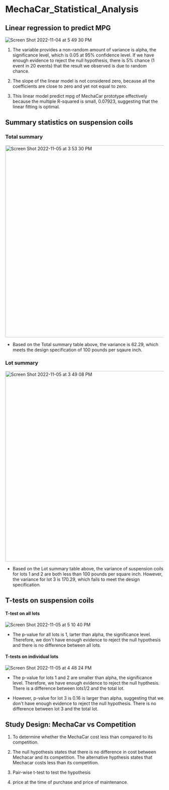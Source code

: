 # MechaCar_Statistical_Analysis

## Linear regression to predict MPG

![Screen Shot 2022-11-04 at 5 49 30 PM](https://user-images.githubusercontent.com/108419097/200080113-762b8a34-541e-4dc6-9fef-2c9973514a20.png)

1. The variable provides a non-random amount of variance is alpha, the significance level, which is 0.05 at 95% confidence level.  If we have enough evidence to reject the null hypothesis, there is 5% chance (1 event in 20 events) that the result we observed is due to random chance. 

2. The slope of the linear model is not considered zero, because all the coefficients are close to zero and yet not equal to zero. 

3. This linear model predict mpg of MechaCar prototype effectively because the multiple R-squared is small, 0.07923, suggesting that the linear fitting is optimal.


## Summary statistics on suspension coils

### Total summary
<img width="610" alt="Screen Shot 2022-11-05 at 3 53 30 PM" src="https://user-images.githubusercontent.com/108419097/200138573-498147ec-9dbc-4a58-b9ea-4c155e95f6b3.png">

- Based on the Total summary table above, the variance is 62.29, which meets the design specification of 100 pounds per sqaure inch. 

### Lot summary

<img width="605" alt="Screen Shot 2022-11-05 at 3 49 08 PM" src="https://user-images.githubusercontent.com/108419097/200138570-917dd834-03ff-4b20-9dec-51bbab14b1d2.png">

- Based on the Lot summary table above, the variance of suspension coils for lots 1 and 2 are both less than 100 pounds per square inch.  However, the variance for lot 3 is 170.29, which fails to meet the design specification.

## T-tests on suspension coils

#### T-test on all lots
![Screen Shot 2022-11-05 at 5 10 40 PM](https://user-images.githubusercontent.com/108419097/200141449-57cbfaf3-4eba-4365-bb09-5917b5ea7bca.png)

- The p-value for all lots is 1, larter than alpha, the significance level. Therefore, we don't have enough evidence to reject the null hypothesis and there is no difference between all lots.

#### T-tests on individual lots
![Screen Shot 2022-11-05 at 4 48 24 PM](https://user-images.githubusercontent.com/108419097/200141078-c6cf5b79-9c9d-4a0c-b58d-2116805f62fa.png)

- The p-value for lots 1 and 2 are smaller than alpha, the significance level. Therefore, we have enough evidence to reject the null hypthesis.  There is a difference between lots1/2 and the total lot.

-  However, p-value for lot 3 is 0.16 is larger than alpha, suggesting that we don't have enough evidence to reject the null hypothesis. There is no difference between lot 3 and the total lot. 


## Study Design: MechaCar vs Competition 

1. To determine whether the MechaCar cost less than compared to its competition.

2. The null hypothesis states that there is no difference in cost between Mechacar and its competition.  The alternative hypthesis states that Mechacar costs less than its competition. 

3. Pair-wise t-test to test the hypothesis

4. price at the time of purchase and price of maintenance.


